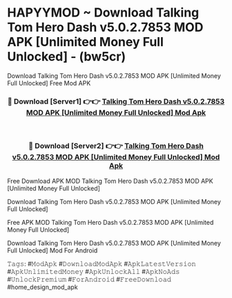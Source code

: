 # HAPYYMOD ~ Download Talking Tom Hero Dash v5.0.2.7853 MOD APK [Unlimited Money Full Unlocked] - (bw5cr)
Download Talking Tom Hero Dash v5.0.2.7853 MOD APK [Unlimited Money Full Unlocked] Free Mod APK

<div align="center">
<h3>🔴 Download [Server1] 👉👉 <a href="https://apk-comot.site?title=Talking_Tom_Hero_Dash_v5.0.2.7853_MOD_APK_[Unlimited_Money_Full_Unlocked]">Talking Tom Hero Dash v5.0.2.7853 MOD APK [Unlimited Money Full Unlocked] Mod Apk</a></h3><br>

<h3>🔴 Download [Server2] 👉👉 <a href="https://apk-comot.site?title=Talking_Tom_Hero_Dash_v5.0.2.7853_MOD_APK_[Unlimited_Money_Full_Unlocked]">Talking Tom Hero Dash v5.0.2.7853 MOD APK [Unlimited Money Full Unlocked] Mod Apk</a></h3>
</div>


Free Download APK MOD Talking Tom Hero Dash v5.0.2.7853 MOD APK [Unlimited Money Full Unlocked]

Download Talking Tom Hero Dash v5.0.2.7853 MOD APK [Unlimited Money Full Unlocked] 

Free APK MOD Talking Tom Hero Dash v5.0.2.7853 MOD APK [Unlimited Money Full Unlocked] 

Download Talking Tom Hero Dash v5.0.2.7853 MOD APK [Unlimited Money Full Unlocked] Mod For Android

𝚃𝚊𝚐𝚜: #𝙼𝚘𝚍𝙰𝚙𝚔 #𝙳𝚘𝚠𝚗𝚕𝚘𝚊𝚍𝙼𝚘𝚍𝙰𝚙𝚔 #𝙰𝚙𝚔𝙻𝚊𝚝𝚎𝚜𝚝𝚅𝚎𝚛𝚜𝚒𝚘𝚗 #𝙰𝚙𝚔𝚄𝚗𝚕𝚒𝚖𝚒𝚝𝚎𝚍𝙼𝚘𝚗𝚎𝚢 #𝙰𝚙𝚔𝚄𝚗𝚕𝚘𝚌𝚔𝙰𝚕𝚕 #𝙰𝚙𝚔𝙽𝚘𝙰𝚍𝚜 #𝚄𝚗𝚕𝚘𝚌𝚔𝙿𝚛𝚎𝚖𝚒𝚞𝚖 #𝙵𝚘𝚛𝙰𝚗𝚍𝚛𝚘𝚒𝚍 #𝙵𝚛𝚎𝚎𝙳𝚘𝚠𝚗𝚕𝚘𝚊𝚍 #home_design_mod_apk